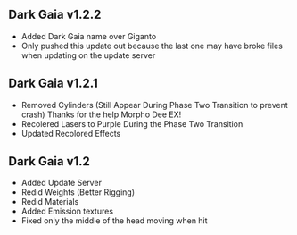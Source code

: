 ## Dark Gaia v1.2.2
- Added Dark Gaia name over Giganto
- Only pushed this update out because the last one may have broke files when updating on the update server

## Dark Gaia v1.2.1
- Removed Cylinders (Still Appear During Phase Two Transition to prevent crash) Thanks for the help Morpho Dee EX!
- Recolered Lasers to Purple During the Phase Two Transition
- Updated Recolored Effects

## Dark Gaia v1.2
- Added Update Server
- Redid Weights (Better Rigging)
- Redid Materials
- Added Emission textures
- Fixed only the middle of the head moving when hit
